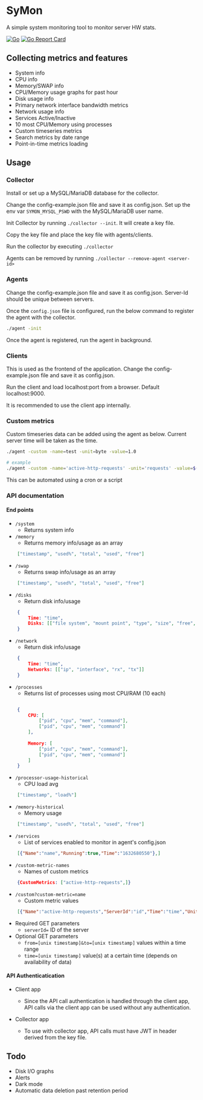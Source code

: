 # SyMon
A simple system monitoring tool to monitor server HW stats. 

[![Go](https://github.com/dhamith93/SyMon/actions/workflows/go.yml/badge.svg)](https://github.com/dhamith93/SyMon/actions/workflows/go.yml) [![Go Report Card](https://goreportcard.com/badge/github.com/dhamith93/SyMon)](https://goreportcard.com/report/github.com/dhamith93/SyMon)

## Collecting metrics and features
* System info
* CPU info
* Memory/SWAP info
* CPU/Memory usage graphs for past hour
* Disk usage info
* Primary network interface bandwidth metrics
* Network usage info
* Services Active/Inactive
* 10 most CPU/Memory using processes
* Custom timeseries metrics
* Search metrics by date range
* Point-in-time metrics loading

## Usage

### Collector
Install or set up a MySQL/MariaDB database for the collector. 

Change the config-example.json file and save it as config.json. Set up the env var `SYMON_MYSQL_PSWD` with the MySQL/MariaDB user name.

Init Collector by running `./collector --init`. It will create a key file. 

Copy the key file and place the key file with agents/clients.

Run the collector by executing `./collector`

Agents can be removed by running `./collector --remove-agent <server-id>`

### Agents
Change the config-example.json file and save it as config.json. Server-Id should be unique between servers.

Once the `config.json` file is configured, run the below command to register the agent with the collector.

```bash
./agent -init
```

Once the agent is registered, run the agent in background.

### Clients
This is used as the frontend of the application. Change the config-example.json file and save it as config.json. 

Run the client and load localhost:port from a browser. Default localhost:9000.

It is recommended to use the client app internally.

### Custom metrics
Custom timeseries data can be added using the agent as below. Current server time will be taken as the time.

```bash
./agent -custom -name=test -unit=byte -value=1.0

# example
./agent -custom -name='active-http-requests' -unit='requests' -value=$(netstat | grep -c https)
```

This can be automated using a cron or a script

### API documentation
#### End points
* `/system`
    * Returns system info
* `/memory`
    * Returns memory info/usage as an array
```json
    ["timestamp", "used%", "total", "used", "free"]
```
* `/swap`
    * Returns swap info/usage as an array
```json
    ["timestamp", "used%", "total", "used", "free"]
```
* `/disks`
    * Return disk info/usage
```json
	{
	    Time: "time", 
	    Disks: [["file system", "mount point", "type", "size", "free", "used", "used%", "inodes", "inodes free", "inodes used", "inodes used%"]]
	}
```
* `/network`
    * Return disk info/usage
```json
	{
	    Time: "time", 
	    Networks: [["ip", "interface", "rx", "tx"]]
	}
```
* `/processes`
    * Returns list of processes using most CPU/RAM (10 each)
```json

    {
        CPU: [
            ["pid", "cpu", "mem", "command"],
            ["pid", "cpu", "mem", "command"]
        ],
        
        Memory: [
            ["pid", "cpu", "mem", "command"],
            ["pid", "cpu", "mem", "command"]
        ]
    }
```
* `/processor-usage-historical`
    * CPU load avg
```json
    ["timestamp", "load%"]
```
* `/memory-historical`
    * Memory usage
```json
    ["timestamp", "used%", "total", "used", "free"]
```
* `/services`
    * List of services enabled to monitor in agent's config.json
```json
    [{"Name":"name","Running":true,"Time":"1632680550"},]
```
* `/custom-metric-names`
    * Names of custom metrics
```json
    {CustomMetrics: ["active-http-requests",]}
```
* `/custom?custom-metric=name`
    * Custom metric values
```json
    [{"Name":"active-http-requests","ServerId":"id","Time":"time","Unit":"unit","Value":"x"},]
```
* Required GET parameters
    * `serverId=` ID of the server
* Optional GET parameters
    * `from=[unix timestamp]&to=[unix timestamp]` values within a time range
    * `time=[unix timestamp]` value(s) at a certain time (depends on availability of data)

#### API Authenticatication 
* Client app
    * Since the API call authentication is handled through the client app, API calls via the client app can be used without any authentication. 

* Collector app
    * To use with collector app, API calls must have JWT in header derived from the key file. 

## Todo
* Disk I/O graphs
* Alerts
* Dark mode
* Automatic data deletion past retention period